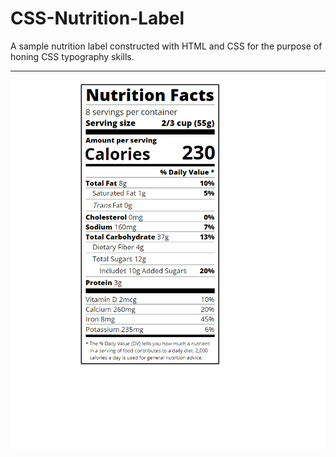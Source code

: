 # CSS-Nutrition-Label
A sample nutrition label constructed with HTML and CSS for the purpose of honing CSS typography skills.

***
![Nutrition Label](sampleimage.PNG)
